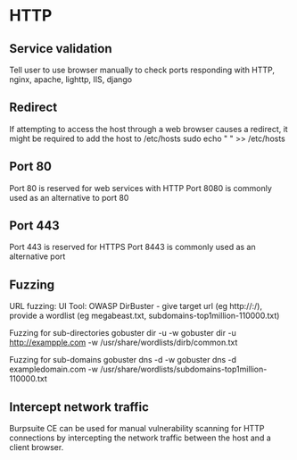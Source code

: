 # HTTP


## Service validation
Tell user to use browser manually to check ports responding with HTTP, nginx, apache, lighttp, IIS, django

## Redirect
If attempting to access the host through a web browser causes a redirect, it might be required to add the host to /etc/hosts
sudo echo "<IP address> <hostname>" >> /etc/hosts

## Port 80
Port 80 is reserved for web services with HTTP
Port 8080 is commonly used as an alternative to port 80

## Port 443
Port 443 is reserved for HTTPS
Port 8443 is commonly used as an alternative port

## Fuzzing
URL fuzzing:
UI Tool: OWASP DirBuster - give target url (eg http://<hostname>:<port>/), provide a wordlist (eg megabeast.txt, subdomains-top1million-110000.txt)

Fuzzing for sub-directories
gobuster dir -u <url> -w <wordlist>
gobuster dir -u <http://exampple.com> -w /usr/share/wordlists/dirb/common.txt

Fuzzing for sub-domains
gobuster dns -d <domain> -w <wordlist>
gobuster dns -d exampledomain.com -w /usr/share/wordlists/subdomains-top1million-110000.txt

## Intercept network traffic
Burpsuite CE can be used for manual vulnerability scanning for HTTP connections by intercepting the network traffic between the host and a client browser.